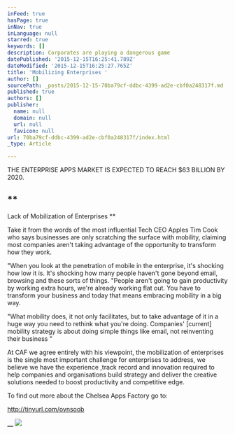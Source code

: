 ```yaml
---
inFeed: true
hasPage: true
inNav: true
inLanguage: null
starred: true
keywords: []
description: Corporates are playing a dangerous game
datePublished: '2015-12-15T16:25:41.789Z'
dateModified: '2015-12-15T16:25:27.765Z'
title: 'Mobilizing Enterprises '
author: []
sourcePath: _posts/2015-12-15-70ba79cf-ddbc-4399-ad2e-cbf0a248317f.md
published: true
authors: []
publisher:
  name: null
  domain: null
  url: null
  favicon: null
url: 70ba79cf-ddbc-4399-ad2e-cbf0a248317f/index.html
_type: Article

---
```

THE ENTERPRISE APPS MARKET IS EXPECTED TO REACH $63 BILLION
BY 2020\.

## **

Lack of Mobilization of
Enterprises **

Take it from the words of the most influential Tech CEO Apples
Tim Cook who says businesses are only scratching the surface with mobility,
claiming most companies aren't taking advantage of the opportunity to transform
how they work.

"When you look at the penetration
of mobile in the enterprise, it's shocking how low it is. It's shocking how
many people haven't gone beyond email, browsing and these sorts of things. "People
aren't going to gain productivity by working extra hours, we're already working
flat out. You have to transform your business and today that means embracing
mobility in a big way. 

"What mobility does, it not only facilitates, but to take
advantage of it in a huge way you need to rethink what you're doing. Companies'
\[current\] mobility strategy is about doing simple things like email, not
reinventing their business "

At CAF we agree entirely with his viewpoint, the mobilization of
enterprises is the single most important challenge for enterprises to address,
we believe we have the experience ,track
record and innovation required to help companies and organisations
build strategy and deliver the creative solutions needed to boost productivity
and competitive edge.

To find out more about the Chelsea Apps Factory go to: 

http://tinyurl.com/ovnsoob

**__**
![](https://the-grid-user-content.s3-us-west-2.amazonaws.com/e11227e9-5316-4955-b764-1c4e2d7d141b.png)